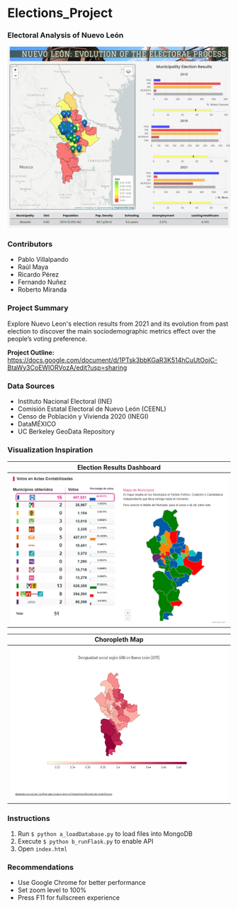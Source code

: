 # Elections_Project
### Electoral Analysis of Nuevo León

![Screenshot](resources/images/Screenshot.png)

### Contributors

+ Pablo Villalpando
+ Raúl Maya
+ Ricardo Pérez
+ Fernando Nuñez
+ Roberto Miranda

### Project Summary

Explore Nuevo Leon's election results from 2021 and its evolution from past election to discover the main sociodemographic metrics effect over the people’s voting preference.

**Project Outline:** 
https://docs.google.com/document/d/1PTsk3bbKGaR3K514hCuUtOojC-BtaWy3CoEWIORVozA/edit?usp=sharing

### Data Sources

+ Instituto Nacional Electoral (INE)
+ Comisión Estatal Electoral de Nuevo León (CEENL)
+ Censo de Población y Vivienda 2020 (INEGI)
+ DataMÉXICO
+ UC Berkeley GeoData Repository

### Visualization Inspiration

| Election Results Dashboard |
| --- |
| ![Dashboard](resources/images/Dashboard.png) |

| Choropleth Map |
| --- |
| ![Desigualdad](resources/images/Desigualdad.png) |

### Instructions
1. Run `$ python a_loadDatabase.py` to load files into MongoDB
2. Execute `$ python b_runFlask.py` to enable API
3. Open `index.html`

### Recommendations
+ Use Google Chrome for better performance
+ Set zoom level to 100%
+ Press F11 for fullscreen experience
